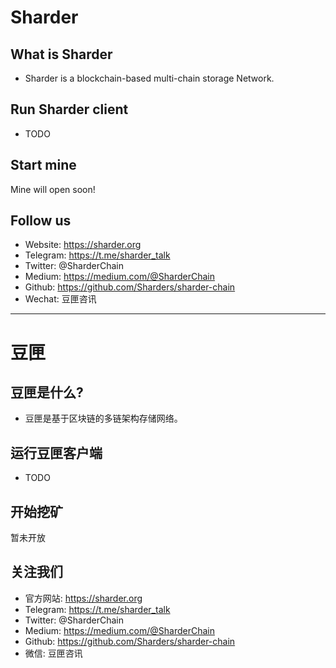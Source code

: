 # Sharder #

## What is Sharder ##
- Sharder is a blockchain-based multi-chain storage Network.

## Run Sharder client ##
- TODO

## Start mine ##
Mine will open soon!

## Follow us ##
  - Website: https://sharder.org
  - Telegram: https://t.me/sharder_talk
  - Twitter: @SharderChain
  - Medium: https://medium.com/@SharderChain
  - Github: https://github.com/Sharders/sharder-chain
  - Wechat: 豆匣咨讯
----

# 豆匣 #

## 豆匣是什么? ##
- 豆匣是基于区块链的多链架构存储网络。

## 运行豆匣客户端 ##
- TODO

## 开始挖矿 ##
  暂未开放

## 关注我们 ##
  - 官方网站: https://sharder.org
  - Telegram: https://t.me/sharder_talk
  - Twitter: @SharderChain
  - Medium: https://medium.com/@SharderChain
  - Github: https://github.com/Sharders/sharder-chain
  - 微信: 豆匣咨讯